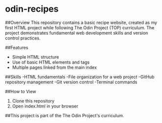# odin-recipes
##Overview
This repository contains a basic recipe website, created as my first HTML project while following The Odin Project (TOP) curriculum. The project demonstrates fundamental web development skills and version control practices.

##Features
- Simple HTML structure
- Use of basic HTML elements and tags
- Multiple pages linked from the main index

##Skills
-HTML fundamentals
-File organization for a web project
-GitHub repository management
-Git version control
-Terminal commands

##How to View
1. Clone this repository
2. Open index.html in your browser

##This project is part of the The Odin Project's curriculum.